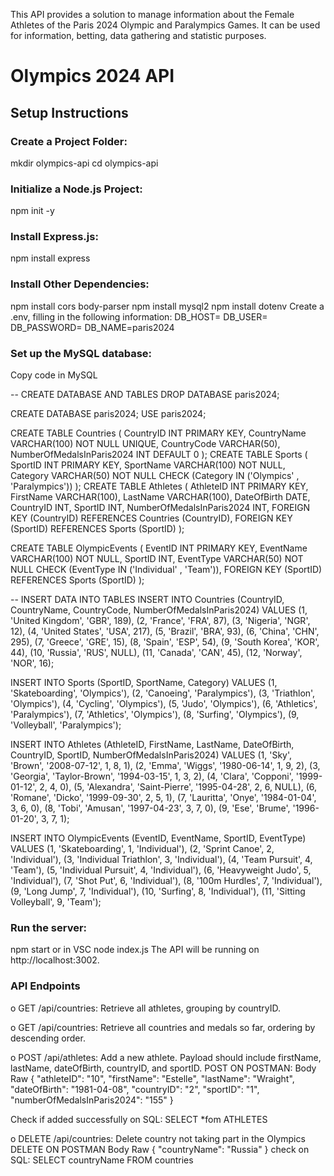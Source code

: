 This API provides a solution to manage information about the Female Athletes of the Paris 2024 Olympic and Paralympics Games. It can be used for information, betting, data gathering and statistic purposes.

# Olympics 2024 API

## Setup Instructions
### Create a Project Folder: 
mkdir olympics-api
cd olympics-api

### Initialize a Node.js Project: 
npm init -y
### Install Express.js: 
npm install express
### Install Other Dependencies: 
npm install cors body-parser
npm install mysql2
npm install dotenv
Create a .env, filling in the following information:
    DB_HOST=
    DB_USER=
    DB_PASSWORD=
    DB_NAME=paris2024


### Set up the MySQL database:
Copy code in MySQL

-- CREATE DATABASE AND TABLES
DROP DATABASE paris2024;

CREATE DATABASE paris2024;
USE paris2024;

CREATE TABLE Countries (
    CountryID INT PRIMARY KEY,
    CountryName VARCHAR(100) NOT NULL UNIQUE,
    CountryCode VARCHAR(50),
    NumberOfMedalsInParis2024 INT DEFAULT 0
);
CREATE TABLE Sports (
    SportID INT PRIMARY KEY,
    SportName VARCHAR(100) NOT NULL,
    Category VARCHAR(50) NOT NULL CHECK (Category IN ('Olympics' , 'Paralympics'))
);
CREATE TABLE Athletes (
    AthleteID INT PRIMARY KEY,
    FirstName VARCHAR(100),
    LastName VARCHAR(100),
    DateOfBirth DATE,
    CountryID INT,
    SportID INT,
    NumberOfMedalsInParis2024 INT,
    FOREIGN KEY (CountryID)
        REFERENCES Countries (CountryID),
            FOREIGN KEY (SportID)
        REFERENCES Sports (SportID)
);

CREATE TABLE OlympicEvents (
    EventID INT PRIMARY KEY,
    EventName VARCHAR(100) NOT NULL,
    SportID INT,
    EventType VARCHAR(50) NOT NULL CHECK (EventType IN ('Individual' , 'Team')),
    FOREIGN KEY (SportID)
        REFERENCES Sports (SportID)
);

-- INSERT DATA INTO TABLES
INSERT INTO Countries (CountryID, CountryName, CountryCode, NumberOfMedalsInParis2024) VALUES
(1, 'United Kingdom', 'GBR', 189),
(2, 'France', 'FRA', 87),
(3, 'Nigeria', 'NGR', 12),
(4, 'United States', 'USA', 217),
(5, 'Brazil', 'BRA', 93),
(6, 'China', 'CHN', 295),
(7, 'Greece', 'GRE', 15),
(8, 'Spain', 'ESP', 54),
(9, 'South Korea', 'KOR', 44),
(10, 'Russia', 'RUS', NULL),
(11, 'Canada', 'CAN', 45),
(12, 'Norway', 'NOR', 16);

INSERT INTO Sports (SportID, SportName, Category) VALUES
(1, 'Skateboarding', 'Olympics'),
(2, 'Canoeing', 'Paralympics'),
(3, 'Triathlon', 'Olympics'),
(4, 'Cycling', 'Olympics'),
(5, 'Judo', 'Olympics'),
(6, 'Athletics', 'Paralympics'),
(7, 'Athletics', 'Olympics'),
(8, 'Surfing', 'Olympics'),
(9, 'Volleyball', 'Paralympics');

INSERT INTO Athletes (AthleteID, FirstName, LastName, DateOfBirth, CountryID, SportID, NumberOfMedalsInParis2024) VALUES
(1, 'Sky', 'Brown', '2008-07-12', 1, 8, 1),
(2, 'Emma', 'Wiggs', '1980-06-14', 1, 9, 2),
(3, 'Georgia', 'Taylor-Brown', '1994-03-15', 1, 3, 2),
(4, 'Clara', 'Copponi', '1999-01-12', 2, 4, 0),
(5, 'Alexandra', 'Saint-Pierre', '1995-04-28', 2, 6, NULL),
(6, 'Romane', 'Dicko', '1999-09-30', 2, 5, 1),
(7, 'Lauritta', 'Onye', '1984-01-04', 3, 6, 0),
(8, 'Tobi', 'Amusan', '1997-04-23', 3, 7, 0),
(9, 'Ese', 'Brume', '1996-01-20', 3, 7, 1);

INSERT INTO OlympicEvents (EventID, EventName, SportID, EventType) VALUES
(1, 'Skateboarding', 1, 'Individual'),
(2, 'Sprint Canoe', 2, 'Individual'),
(3, 'Individual Triathlon', 3, 'Individual'),
(4, 'Team Pursuit', 4, 'Team'),
(5, 'Individual Pursuit', 4, 'Individual'),
(6, 'Heavyweight Judo', 5, 'Individual'),
(7, 'Shot Put', 6, 'Individual'),
(8, '100m Hurdles', 7, 'Individual'),
(9, 'Long Jump', 7, 'Individual'),
(10, 'Surfing', 8, 'Individual'),
(11, 'Sitting Volleyball', 9, 'Team');



### Run the server: 
npm start or in VSC node index.js
The API will be running on http://localhost:3002.

### API Endpoints
o	GET /api/countries: Retrieve all athletes, grouping by countryID.

o	GET /api/countries: Retrieve all countries and medals so far, ordering by descending order.


o	POST /api/athletes: Add a new athlete. Payload should include firstName, lastName, dateOfBirth, countryID, and sportID.
POST ON POSTMAN: 
Body
Raw
    {
    "athleteID": "10",
    "firstName": "Estelle",
    "lastName": "Wraight",
    "dateOfBirth": "1981-04-08",
    "countryID": "2",
    "sportID": "1",
    "numberOfMedalsInParis2024": "155"
}

Check if added successfully on SQL:
SELECT *fom ATHLETES

o	DELETE /api/countries: Delete country not taking part in the Olympics
DELETE ON POSTMAN
Body
Raw
{
    "countryName": "Russia"
}
check on SQL:
SELECT countryName FROM countries
